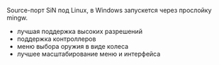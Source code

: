 Source-порт SiN под Linux, в Windows запускется через прослойку mingw.

- лучшая поддержка высоких разрешений
- поддержка контроллеров
- меню выбора оружия в виде колеса
- лучшее масштабирование меню и интерфейса